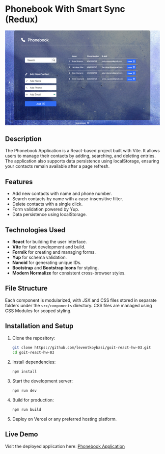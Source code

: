 # Phonebook With Smart Sync (Redux)

[![Project Preview](./src/assets/image/project-screenshot.png)](https://goit-react-hw-03-levent.vercel.app/)

## Description

The Phonebook Application is a React-based project built with Vite. It allows users to manage their contacts by adding, searching, and deleting entries. The application also supports data persistence using localStorage, ensuring your contacts remain available after a page refresh.

## Features

- Add new contacts with name and phone number.
- Search contacts by name with a case-insensitive filter.
- Delete contacts with a single click.
- Form validation powered by Yup.
- Data persistence using localStorage.

## Technologies Used

- **React** for building the user interface.
- **Vite** for fast development and build.
- **Formik** for creating and managing forms.
- **Yup** for schema validation.
- **Nanoid** for generating unique IDs.
- **Bootstrap** and **Bootstrap Icons** for styling.
- **Modern Normalize** for consistent cross-browser styles.

## File Structure

Each component is modularized, with JSX and CSS files stored in separate folders under the `src/components` directory. CSS files are managed using CSS Modules for scoped styling.

## Installation and Setup

1. Clone the repository:

   ```bash
   git clone https://github.com/leventkoybasi/goit-react-hw-03.git
   cd goit-react-hw-03
   ```

2. Install dependencies:

   ```bash
   npm install
   ```

3. Start the development server:

   ```bash
   npm run dev
   ```

4. Build for production:

   ```bash
   npm run build
   ```

5. Deploy on Vercel or any preferred hosting platform.

## Live Demo

Visit the deployed application here: [Phonebook Application](https://goit-react-hw-03-levent.vercel.app/)
